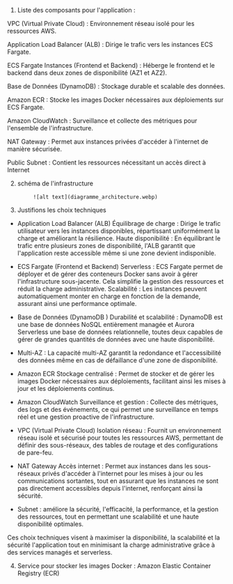 1) Liste des composants pour l'application :

VPC (Virtual Private Cloud) : Environnement réseau isolé pour les ressources AWS.

Application Load Balancer (ALB) : Dirige le trafic vers les instances ECS Fargate.

ECS Fargate Instances (Frontend et Backend) : Héberge le frontend et le backend dans deux zones de disponibilité (AZ1 et AZ2).

Base de Données (DynamoDB) : Stockage durable et scalable des données.

Amazon ECR : Stocke les images Docker nécessaires aux déploiements sur ECS Fargate.

Amazon CloudWatch : Surveillance et collecte des métriques pour l'ensemble de l'infrastructure.

NAT Gateway : Permet aux instances privées d'accéder à l'internet de manière sécurisée.   

Public Subnet : Contient les ressources nécessitant un accès direct à Internet
                       
                       
                       
2) schéma de l'infrastructure                      
                  
            ![alt text](diagramme_architecture.webp)

3) Justifions les choix techniques

- Application Load Balancer (ALB)
Équilibrage de charge : Dirige le trafic utilisateur vers les instances disponibles, répartissant uniformément la charge et améliorant la résilience.
Haute disponibilité : En équilibrant le trafic entre plusieurs zones de disponibilité, l'ALB garantit que  l'application reste accessible même si une zone devient indisponible.

- ECS Fargate  (Frontend et Backend)
Serverless : ECS Fargate permet de déployer et de gérer des conteneurs Docker sans avoir à gérer l'infrastructure sous-jacente. Cela simplifie la gestion des ressources et réduit la charge administrative.
Scalabilité : Les instances peuvent automatiquement monter en charge en fonction de la demande, assurant ainsi une performance optimale.

- Base de Données (DynamoDB )
Durabilité et scalabilité : DynamoDB est une base de données NoSQL entièrement managée et Aurora Serverless une base de données relationnelle, toutes deux capables de gérer de grandes quantités de données avec une haute disponibilité.

- Multi-AZ : La capacité multi-AZ garantit la redondance et l'accessibilité des données même en cas de défaillance d'une zone de disponibilité.

- Amazon ECR
Stockage centralisé : Permet de stocker et de gérer les images Docker nécessaires aux déploiements, facilitant ainsi les mises à jour et les déploiements continus.

- Amazon CloudWatch
Surveillance et gestion : Collecte des métriques, des logs et des événements, ce qui permet une surveillance en temps réel et une gestion proactive de l'infrastructure.

- VPC (Virtual Private Cloud)
Isolation réseau : Fournit un environnement réseau isolé et sécurisé pour toutes les ressources AWS, permettant de définir des sous-réseaux, des tables de routage et des configurations de pare-feu.

- NAT Gateway
Accès internet : Permet aux instances dans les sous-réseaux privés d'accéder à l'internet pour les mises à jour ou les communications sortantes, tout en assurant que les instances ne sont pas directement accessibles depuis l'internet, renforçant ainsi la sécurité.

- Subnet : améliore la sécurité, l'efficacité, la performance, et la gestion des ressources, tout en permettant une scalabilité et une haute disponibilité optimales.

Ces choix techniques visent à maximiser la disponibilité, la scalabilité et la sécurité l'application tout en minimisant la charge administrative grâce à des services managés et serverless.

4) Service pour stocker les images Docker : Amazon Elastic Container Registry (ECR)